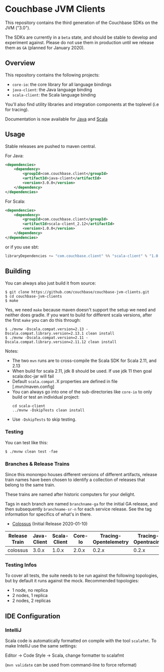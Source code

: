 # Couchbase JVM Clients

This repository contains the third generation of the Couchbase SDKs on the JVM ("3.0").

The SDKs are currently in a `beta` state, and should be stable to develop and experiment against. Please do not 
use them in production until we release them as `GA` (planned for January 2020).

## Overview

This repository contains the following projects:

 - `core-io`: the core library for all language bindings
 - `java-client`: the Java language binding
 - `scala-client`: the Scala language binding

You'll also find utility libraries and integration components at the toplevel (i.e for tracing).
 
Documentation is now available for [Java](https://docs.couchbase.com/java-sdk/3.0/hello-world/start-using-sdk.html) 
and [Scala](https://docs.couchbase.com/scala-sdk/1.0/start-using-sdk.html)
 
## Usage

Stable releases are pushed to maven central.

For Java:

```xml
<dependencies>
    <dependency>
        <groupId>com.couchbase.client</groupId>
        <artifactId>java-client</artifactId>
        <version>3.0.0</version>
    </dependency>
</dependencies>
```

For Scala:

```xml
<dependencies>
    <dependency>
        <groupId>com.couchbase.client</groupId>
        <artifactId>scala-client_2.12</artifactId>
        <version>1.0.0</version>
    </dependency>
</dependencies>
```
or if you use sbt:
```sbt
libraryDependencies += "com.couchbase.client" %% "scala-client" % "1.0.0"
```

## Building
You can always also just build it from source:

```
$ git clone https://github.com/couchbase/couchbase-jvm-clients.git
$ cd couchbase-jvm-clients
$ make
```

Yes, we need `make` because maven doesn't support the setup we need and neither does gradle. If you
want to build for different scala versions, after the first `make` you can do this through:

```shell script
$ ./mvnw -Dscala.compat.version=2.13 -Dscala.compat.library.version=2.13.1 clean install
$ ./mvnw -Dscala.compat.version=2.11 -Dscala.compat.library.version=2.11.12 clean install
```

Notes:
+ The two `mvn` runs are to cross-compile the Scala SDK for Scala 2.11, and 2.13
+ When build for scala 2.11, jdk 8 should be used. If use jdk 11 then goal scala:doc-jar will fail
+ Default `scala.compat.`X properties are defined in file [.mvn/maven.config]
+ You can always go into one of the sub-directories like `core-io` to only build or test an 
individual project:
    ```shell script
    cd scala-client
    ../mvnw -DskipTests clean install
    ```
+ Use `-DskipTests` to skip testing.

### Testing 

You can test like this:

```shell script
$ ./mvnw clean test -fae
```

### Branches & Release Trains

Since this monorepo houses different versions of different artifacts, release train names have been chosen
to identify a collection of releases that belong to the same train.

These trains are named after historic computers for your delight.

Tags in each branch are named `branchname-ga` for the initial GA release, and then subsequently `branchname-sr-n` for
each service release. See the tag information for specifics of what's in there.

 - [Colossus](https://en.wikipedia.org/wiki/Colossus_computer) (Initial Release 2020-01-10)

| Release Train | Java-Client | Scala-Client | Core-Io | Tracing-Opentelemetry | Tracing-Opentracing |
| ------------- | ----------- | ------------ | ------- | --------------------- | ------------------- |
| colossus      | 3.0.x       | 1.0.x        | 2.0.x   | 0.2.x                 | 0.2.x               |

### Testing Infos

To cover all tests, the suite needs to be run against the following topologies, but by default it
runs against the mock. Recommended topologies:

 - 1 node, no replica
 - 2 nodes, 1 replica
 - 2 nodes, 2 replicas
 
## IDE Configuration

### IntelliJ
Scala code is automatically formatted on compile with the tool `scalafmt`.  To make IntelliJ use the same settings:

Editor -> Code Style -> Scala, change formatter to scalafmt

(`mvn validate` can be used from command-line to force reformat)